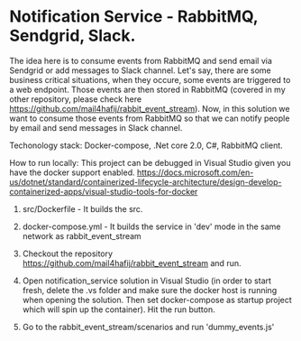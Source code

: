 # Notification Service - RabbitMQ, Sendgrid, Slack.
The idea here is to consume events from RabbitMQ and send email via Sendgrid or add messages to Slack channel. Let's say, there are some business critical situations, when they occure, some events are triggered to a web endpoint. Those events are then stored in RabbitMQ (covered in my other repository, please check here https://github.com/mail4hafij/rabbit_event_stream). Now, in this solution we want to consume those events from RabbitMQ so that we can notify people by email and send messages in Slack channel. 

Techonology stack: Docker-compose, .Net core 2.0, C#, RabbitMQ client.

How to run locally:
This project can be debugged in Visual Studio given you have the docker support enabled. 
https://docs.microsoft.com/en-us/dotnet/standard/containerized-lifecycle-architecture/design-develop-containerized-apps/visual-studio-tools-for-docker

1. src/Dockerfile - It builds the src.
2. docker-compose.yml - It builds the service in 'dev' mode in the same network as rabbit_event_stream



1. Checkout the repository https://github.com/mail4hafij/rabbit_event_stream and run.
2. Open notification_service solution in Visual Studio (in order to start fresh, delete the .vs folder and make sure the docker host is running when opening the solution. 
Then set docker-compose as startup project which will spin up the container). Hit the run button.
3. Go to the rabbit_event_stream/scenarios and run 'dummy_events.js'

